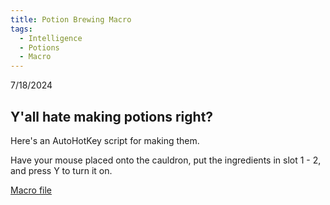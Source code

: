 ```yaml
---
title: Potion Brewing Macro
tags:
  - Intelligence
  - Potions
  - Macro
---
```

7/18/2024

## Y'all hate making potions right?

Here's an AutoHotKey script for making them.

Have your mouse placed onto the cauldron, put the ingredients in slot 1 - 2, and press Y to turn it on.

[Macro file](https://cdn.discordapp.com/attachments/1129854924243607562/1263643009732317285/Autopotion_maker.ahk?ex=67918342&is=679031c2&hm=4c158e879165eec10a6b704712d130396893fb5b7ea83c1a8d9619014be4240f&)
